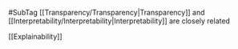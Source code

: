 #SubTag
[[Transparency/Transparency|Transparency]] and [[Interpretability/Interpretability|Interpretability]] are closely related

[[Explainability]]